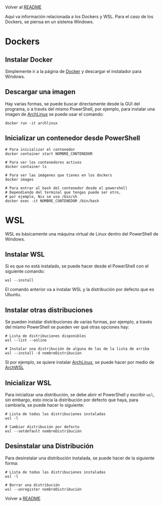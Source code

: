Volver al [README](../README.md)

Aquí va información relacionada a los Dockers y WSL. Para el caso de los Dockers, se piensa en un sistema Windows.
# Dockers

## Instalar Docker

Simplemente ir a la página de [Docker](https://www.docker.com/products/docker-desktop/) y descargar el instalador para Windows.

## Descargar una imagen

Hay varias formas, se puede buscar directamente desde la GUI del programa, o a través del mismo PowerShell, por ejemplo, para instalar una imagen de [ArchLinux](../Distribuciones/ArchLinux/ArchLinux.md) se puede usar el comando:

```shell
docker run -it archlinux
```

## Inicializar un contenedor desde PowerShell

```shell
# Para inicializar el contenedor
docker container start NOMBRE_CONTENEDOR

# Para ver los contenedores activos
docker container ls

# Para ver las imágenes que tienes en los dockers
docker images

# Para entrar al bash del contenedor desde el powershell
# Dependiendo del terminal que tengas puede ser otro,
# por ejemplo, Nix se usa /bin/sh
docker exec -it NOMBRE_CONTENEDOR /bin/bash
```

# WSL

WSL es básicamente una máquina virtual de Linux dentro del PowerShell de Windows.

## Instalar WSL

Si es que no está instalado, se puede hacer desde el PowerShell con el  siguiente comando:

```shell
wsl --install
```

El comando anterior va a instalar WSL y la distribución por defecto que es Ubuntu.

## Instalar otras distribuciones

Se pueden instalar distribuciones de varias formas, por ejemplo, a través del mismo PowerShell se pueden ver qué otras opciones hay:

```shell
# Lista de distribuciones disponibles
wsl --list --online

# Instalar una distribución de alguna de las de la lista de arriba
wsl --install -d nombreDistribucion
```


Si por ejemplo, se quiere instalar [ArchLinux](../Distribuciones/ArchLinux/ArchLinux.md), se puede hacer por medio de [ArchWSL](https://github.com/yuk7/ArchWSL) 
## Inicializar WSL

Para inicializar una distribución, se debe abrir el PowerShell y escribir `wsl`, sin embargo, esto inicia la distribución por defecto que haya, para cambiarla, se puede hacer lo siguiente:

```shell
# Lista de todas las distribuciones instaladas
wsl -l

# Cambiar distribución por defecto
wsl --setdefault nombreDistribución

```
## Desinstalar una Distribución

Para desinstalar una distribución instalada, se puede hacer de la siguiente forma:

```shell
# Lista de todas las distribuciones instaladas
wsl -l

# Borrar una distribución 
wsl --unregister nombreDistribución
```

Volver a [README](../README.md) 